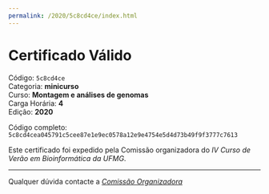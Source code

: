 ```yaml
---
permalink: /2020/5c8cd4ce/index.html
---
```


# Certificado Válido

Código: `5c8cd4ce`<br>
Categoria: **minicurso**<br>
Curso: **Montagem e análises de genomas**<br>
Carga Horária: **4**<br>
Edição: **2020**<br>


Código completo: `5c8cd4cea045791c5cee87e1e9ec0578a12e9e4754e5d4d73b49f9f3777c7613`


Este certificado foi expedido pela Comissão organizadora do *IV Curso de Verão em Bioinformática da UFMG*.

----

Qualquer dúvida contacte a [_Comissão Organizadora_](<mailto:cursobioinfoufmg@gmail.com$subject=[Certificados]>)

